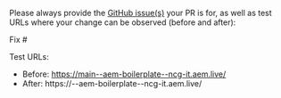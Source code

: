Please always provide the [GitHub issue(s)](../issues) your PR is for, as well as test URLs where your change can be observed (before and after):

Fix #<gh-issue-id>

Test URLs:
- Before: https://main--aem-boilerplate--ncg-it.aem.live/
- After: https://<branch>--aem-boilerplate--ncg-it.aem.live/
